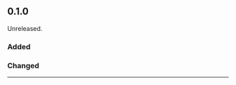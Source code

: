 ## 0.1.0

Unreleased.

### Added

### Changed

--------------------------------------------------------------------------------
